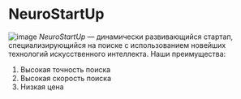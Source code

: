 # NeuroStartUp
![image](https://github-production-user-asset-6210df.s3.amazonaws.com/152031354/297375097-fd7031fa-5455-4779-b978-31993837cb6c.png?X-Amz-Algorithm=AWS4-HMAC-SHA256&X-Amz-Credential=AKIAVCODYLSA53PQK4ZA%2F20240125%2Fus-east-1%2Fs3%2Faws4_request&X-Amz-Date=20240125T232833Z&X-Amz-Expires=300&X-Amz-Signature=881f01fed2513024af23fa8bf88a2088c6f90afd03812a53f430b9665bd3d382&X-Amz-SignedHeaders=host&actor_id=156929801&key_id=0&repo_id=730166060)
_NeuroStartUp_ — динамически развивающийся стартап, специализирующийся на поиске с использованием новейших технологий искусственного интеллекта. Наши преимущества:

1. Высокая точность поиска
2. Высокая скорость поиска
3. Низкая цена
